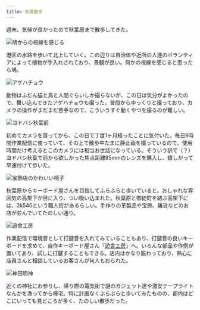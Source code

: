 ```yaml
---
title: 秋葉散歩
---
```

週末、気候が良かったので秋葉原まで散歩してきた。

![](https://lh4.googleusercontent.com/RqAB-XIfGYlAawoOu1_kAzVSECGqrydXC4txo_qx0i7yegY9vysiXiJeVIJrLhPT41z6vEl1GRX-1xon3UPFNOQPYKXupAO9GjlQHahKUF_2FLuvGNbGtwyUH1xvsIDNJfu7yQObqyIXuT-ZP-zxIjCktAK0syjDfZwQpdlnnC9vGj14oPFz2fNgCq0yrw "鳩からの視線を感じる")

港区の水路を歩いて北上していく。この辺りは自治体や近所の人達のボランティアによって植物が手入れされており、景観が良い。何かの視線を感じると思ったら鳩。

![](https://lh5.googleusercontent.com/V-J-frcHvwjkaXvkIBP0fmizK8C6FnSl3S6D3j6OnFxzbIz-qDFYwWYksAASQ_nWTbHaMYdTBNWCJPsVigLtXervnMtUhg4_zQHcXrGmfO3SEzUVsPojSQmqpVae_FxUpaqSiYdQUz6gTG52WHVv2lVD_zgzvSZb8H7XxCgexgvPblhfH5O5DEtQay3dWw "アゲハチョウ")

動物はふだん猫と鳥と人間ぐらいしか撮らないが、この日は気分がよかったので、舞い込んできたアゲハチョウも撮った。普段からゆっくりと撮っており、カメラの操作がまだまだ苦手なので、こういうすぐ動くやつを撮るのが難しい。

![](https://lh6.googleusercontent.com/5cq4b3HyXPK8HkugV43X6OUyYdgoFAeiAhMyIaSAv5sIhbY-tlsCHs2IHZVOc3ynoc5ejOheE643JbbkjWZecmEds7Kam6Vc621tUjrJtj8BtDgQ7eZDHx5Xw290j0kxf2esQl62fvP6uxmRpcH_lKVNpavkvU2C5D532x_Vy68xZXF6R1uDgxdKYFokFw "ヨドバシ秋葉前")

初めてカメラを買ってから、この日で丁度1ヶ月経ったことに気付いた。毎日9時間作業配信に使っていて、その上で散歩中たまに静止画を撮っているので、使用時間だけ考えるとこのカメラには相当お世話になっている。そういう訳で（？）ヨドバシ秋葉で前から欲しかった焦点距離85mmのレンズを購入し、嬉しがって早速付けて歩いた。

![](https://lh6.googleusercontent.com/jOChp0qZVPJ9iL3W6fjIqdwp2FSb1xPjIVSW9RfSgYvWOi49xbj45mu8Lso6Rok52pQAEqYqLOTzvjW-qLX8FG5pq_z87H-yIxAI1YkpWt35tTdD95Ym1UygXMhZ-XTi6iHkVDrRTv-fN9P1cWulvs7uzxn3zC5kwbbe3GOPPsX4qnbxzTGXNhzmiL1MKg "宝飾店のかわいい椅子")

秋葉原からキーボード屋さんを目指してふらふらと歩いていると、おしゃれな雰囲気の高架下が目に入り、つい吸い込まれた。秋葉原と御徒町を結ぶ高架下には、2k540という職人街があるらしい。手作りの革製品や宝飾、雑貨などのお店が並んでいてたのしい通り。

![](https://lh6.googleusercontent.com/ayLWXsd5XqzjvBrjDLKoXGXLwYomRJZcCHhU_mjIDcttzqqSdHh9jqnngdGMA3xPauUhZcErzjVA1Nbej4hu3eSjiTPXt55fNdlxji76dbcodYauTRUcoyPhwJJiVXs-6p_5S1Ghtg3gZ62sxlkLfXNuUq14lwYb-SpemQZrvGQya8fqy2KwU_ybaFcG1g "遊舎工房")

作業配信で環境音として打鍵音を入れてみていることもあり、打鍵音の良いキーボードを求めて、自作キーボード屋さん『[遊舎工房](https://yushakobo.jp/)』へ。いろんな部品や作例が置いてあり、試しに打鍵することもできる。店内はかなり賑わっており、熱心に店員さんと相談しているお客さんが何人もおられた。

![](https://lh3.googleusercontent.com/A-TV4MACtjl3oxhnDY93lO6ITtWwWPOZHXa7nbvX_thFlww943bG18u7IUbCh307LsElNxGBAJhoe0OAWYeq7McrWrET9wXkK4GQcadHy_f-rgzXXeq3DXRIjm4GYhfUbKU9dp9tUnyCCBMYc3slT8V_Mi6GuWUsVlGivf39mg0meO0WiSCP5AoG8949ow "神田明神")

近くの神社にお参りし、帰り際の電気街で謎のガジェット達や激安テープライトなんかを漁ってから帰宅。特に計画なくぶらぶらと歩いてみたものの、都内はどこにいっても見どころが多く、たのしい散歩だった。
